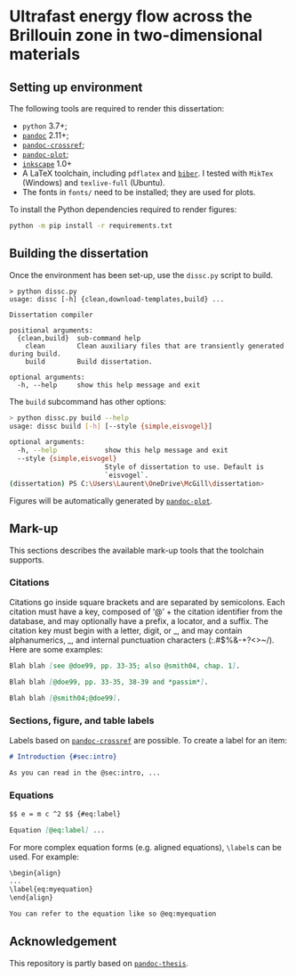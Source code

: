 # Ultrafast energy flow across the Brillouin zone in two-dimensional materials

## Setting up environment

The following tools are required to render this dissertation:

* `python` 3.7+;
* [`pandoc`](https://pandoc.org) 2.11+;
* [`pandoc-crossref`](https://github.com/lierdakil/pandoc-crossref);
* [`pandoc-plot`](https://github.com/LaurentRDC/pandoc-plot);
* [`inkscape`](https://inkscape.org/) 1.0+
* A LaTeX toolchain, including `pdflatex` and [`biber`](https://sourceforge.net/projects/biblatex-biber/). I tested with `MikTex` (Windows) and `texlive-full` (Ubuntu).
* The fonts in `fonts/` need to be installed; they are used for plots.

To install the Python dependencies required to render figures:

```bash
python -m pip install -r requirements.txt
```

## Building the dissertation

Once the environment has been set-up, use the `dissc.py` script to build.

```
> python dissc.py
usage: dissc [-h] {clean,download-templates,build} ...

Dissertation compiler

positional arguments:
  {clean,build}  sub-command help
    clean        Clean auxiliary files that are transiently generated during build.
    build        Build dissertation.

optional arguments:
  -h, --help     show this help message and exit
```

The `build` subcommand has other options:

```bash
> python dissc.py build --help
usage: dissc build [-h] [--style {simple,eisvogel}]

optional arguments:
  -h, --help            show this help message and exit
  --style {simple,eisvogel}
                        Style of dissertation to use. Default is        
                        `eisvogel`.
(dissertation) PS C:\Users\Laurent\OneDrive\McGill\dissertation> 
```

Figures will be automatically generated by [`pandoc-plot`](https://github.com/LaurentRDC/pandoc-plot).

## Mark-up

This sections describes the available mark-up tools that the toolchain supports.

### Citations

Citations go inside square brackets and are separated by semicolons. Each citation must have a key, composed of ‘@’ + the citation identifier from the database, and may optionally have a prefix, a locator, and a suffix. The citation key must begin with a letter, digit, or _, and may contain alphanumerics, _, and internal punctuation characters (:.#$%&-+?<>~/). Here are some examples:

```markdown
Blah blah [see @doe99, pp. 33-35; also @smith04, chap. 1].

Blah blah [@doe99, pp. 33-35, 38-39 and *passim*].

Blah blah [@smith04;@doe99].
```

### Sections, figure, and table labels

Labels based on [`pandoc-crossref`](https://github.com/lierdakil/pandoc-crossref) are possible. To create a label for an item:

```markdown
# Introduction {#sec:intro}

As you can read in the @sec:intro, ...

```

### Equations

```markdown
$$ e = m c ^2 $$ {#eq:label}

Equation [@eq:label] ...
```

For more complex equation forms (e.g. aligned equations), `\label`s can be used. For example:

````markdown
\begin{align}
...
\label{eq:myequation}
\end{align}

You can refer to the equation like so @eq:myequation
````

## Acknowledgement

This repository is partly based on [`pandoc-thesis`](https://github.com/cagix/pandoc-thesis).